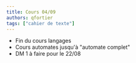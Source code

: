 ```yaml
---
title: Cours 04/09
authors: qfortier
tags: ["cahier de texte"]
---
```


- Fin du cours langages
- Cours automates jusqu'à "automate complet"
- DM 1 à faire pour le 22/08
